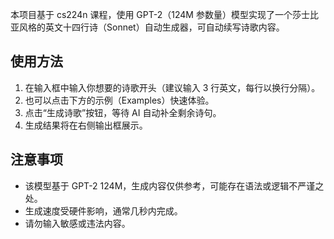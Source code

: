 本项目基于 cs224n 课程，使用 GPT-2（124M 参数量）模型实现了一个莎士比亚风格的英文十四行诗（Sonnet）自动生成器，可自动续写诗歌内容。

## 使用方法

1. 在输入框中输入你想要的诗歌开头（建议输入 3 行英文，每行以换行分隔）。
2. 也可以点击下方的示例（Examples）快速体验。
3. 点击“生成诗歌”按钮，等待 AI 自动补全剩余诗句。
4. 生成结果将在右侧输出框展示。

## 注意事项

- 该模型基于 GPT-2 124M，生成内容仅供参考，可能存在语法或逻辑不严谨之处。
- 生成速度受硬件影响，通常几秒内完成。
- 请勿输入敏感或违法内容。


